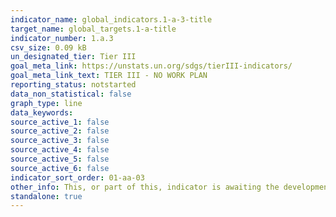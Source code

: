 ```yaml
---
indicator_name: global_indicators.1-a-3-title
target_name: global_targets.1-a-title
indicator_number: 1.a.3
csv_size: 0.09 kB
un_designated_tier: Tier III
goal_meta_link: https://unstats.un.org/sdgs/tierIII-indicators/
goal_meta_link_text: TIER III - NO WORK PLAN
reporting_status: notstarted
data_non_statistical: false
graph_type: line
data_keywords:  
source_active_1: false
source_active_2: false
source_active_3: false
source_active_4: false
source_active_5: false
source_active_6: false
indicator_sort_order: 01-aa-03
other_info: This, or part of this, indicator is awaiting the development of internationally established methodology and standards (classified by the UN as tier 3).
standalone: true
---
```

